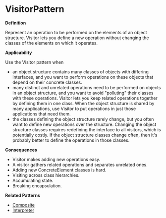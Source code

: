 # VisitorPattern

**Definition** 

Represent an operation to be performed on the elements of an object structure. Visitor lets you define a new operation without changing the classes of the elements on which it operates.

**Applicability**

Use the Visitor pattern when 

- an object structure contains many classes of objects with differing interfaces, and you want to perform operations on these objects that depend on their concrete classes.  
- many distinct and unrelated operations need to be performed on objects in an object structure, and you want to avoid "polluting" their classes with these operations. Visitor lets you keep related operations together by defining them in one class. When the object structure is shared by many applications, use Visitor to put operations in just those applications that need them.  
- the classes defining the object structure rarely change, but you often want to define new operations over the structure. Changing the object structure classes requires redefining the interface to all visitors, which is potentially costly. If the object structure classes change often, then it's probably better to define the operations in those classes. 

**Consequences**

- Visitor makes adding new operations easy.
- A visitor gathers related operations and separates unrelated ones.
- Adding new ConcreteElement classes is hard.
- Visiting across class hierarchies.
- Accumulating state.
- Breaking encapsulation.


**Related Patterns**

- [Composite](https://github.com/andreidana/CompositePattern)
- [Interpreter](https://github.com/andreidana/InterpreterPattern)